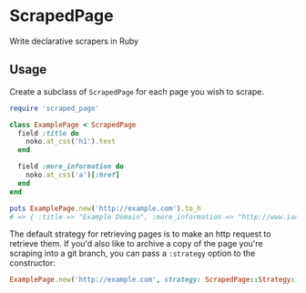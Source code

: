 # ScrapedPage

Write declarative scrapers in Ruby

## Usage

Create a subclass of `ScrapedPage` for each page you wish to scrape.

```ruby
require 'scraped_page'

class ExamplePage < ScrapedPage
  field :title do
    noko.at_css('h1').text
  end

  field :more_information do
    noko.at_css('a')[:href]
  end
end

puts ExamplePage.new('http://example.com').to_h
# => { :title => "Example Domain", :more_information => "http://www.iana.org/domains/reserved" }
```

The default strategy for retrieving pages is to make an http request to retrieve them. If you'd also like to archive a copy of the page you're scraping into a git branch, you can pass a `:strategy` option to the constructor:

```ruby
ExamplePage.new('http://example.com', strategy: ScrapedPage::Strategy::LiveRequestArchive)
```
